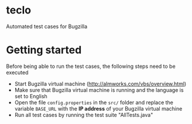 # teclo

Automated test cases for Bugzilla

# Getting started

Before being able to run the test cases, the following steps need to be executed
  - Start Bugzilla virtual machine (http://almworks.com/vbs/overview.html)
  - Make sure that Bugzilla virtual machine is running and the language is set to English
  - Open the file `config.properties` in the `src/` folder and replace the variable ``BASE_URL`` with the **IP address** of your Bugzilla virtual machine
  - Run all test cases by running the test suite "AllTests.java"
